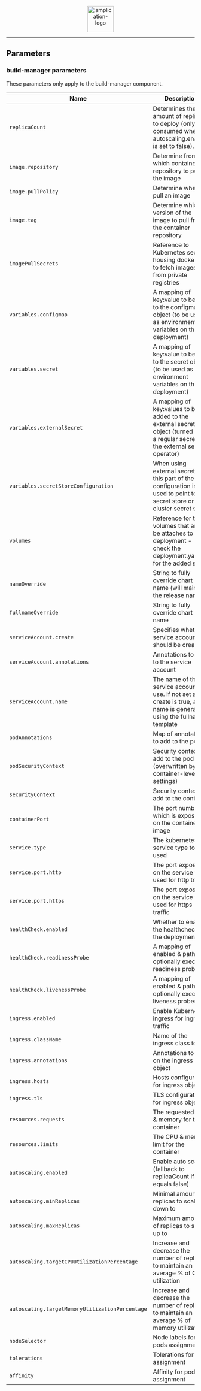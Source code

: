 <p align="center">
  <a href="https://amplication.com" target="_blank">
    <img alt="amplication-logo" height="70" alt="Amplication Logo" src="https://amplication.com/images/amplication-logo-purple.svg"/>
  </a>
</p>

---

## Parameters

### build-manager parameters

These parameters only apply to the build-manager component.

| Name                                            | Description                                                                                                                        | Value                                                                    |
| ----------------------------------------------- | ---------------------------------------------------------------------------------------------------------------------------------- | ------------------------------------------------------------------------ |
| `replicaCount`                                  | Determines the amount of replicas to deploy (only consumed when autoscaling.enabled is set to false).                              | `1`                                                                      |
| `image.repository`                              | Determine from which container repository to pull the image                                                                        | `439403303254.dkr.ecr.us-east-1.amazonaws.com/amplication-build-manager` |
| `image.pullPolicy`                              | Determine when to pull an image                                                                                                    | `IfNotPresent`                                                           |
| `image.tag`                                     | Determine which version of the image to pull from the container repository                                                         | `""`                                                                     |
| `imagePullSecrets`                              | Reference to Kubernetes secrets housing dockercfg to fetch images from private registries                                          | `[]`                                                                     |
| `variables.configmap`                           | A mapping of key:value to be add to the configmap object (to be used as environment variables on the deployment)                   | `{}`                                                                     |
| `variables.secret`                              | A mapping of key:value to be add to the secret object (to be used as environment variables on the deployment)                      | `{}`                                                                     |
| `variables.externalSecret`                      | A mapping of key:values to be added to the external secrets object (turned into a regular secret by the external secrets operator) | `{}`                                                                     |
| `variables.secretStoreConfiguration`            | When using external secrets this part of the configuration is used to point to the secret store or cluster secret store            | `{}`                                                                     |
| `volumes`                                       | Reference for the volumes that are to be attaches to the deployment - check the deployment.yaml for the added suffix               | `[]`                                                                     |
| `nameOverride`                                  | String to fully override chart name (will maintain the release name)                                                               | `""`                                                                     |
| `fullnameOverride`                              | String to fully override chart name                                                                                                | `""`                                                                     |
| `serviceAccount.create`                         | Specifies whether a service account should be created                                                                              | `true`                                                                   |
| `serviceAccount.annotations`                    | Annotations to add to the service account                                                                                          | `{}`                                                                     |
| `serviceAccount.name`                           | The name of the service account to use. If not set and create is true, a name is generated using the fullname template             | `""`                                                                     |
| `podAnnotations`                                | Map of annotations to add to the pods                                                                                              | `{}`                                                                     |
| `podSecurityContext`                            | Security context to add to the pod (overwritten by container-level settings)                                                       | `{}`                                                                     |
| `securityContext`                               | Security context to add to the container                                                                                           | `{}`                                                                     |
| `containerPort`                                 | The port number which is exposed on the container image                                                                            | `80`                                                                     |
| `service.type`                                  | The kubernetes service type to be used                                                                                             | `ClusterIP`                                                              |
| `service.port.http`                             | The port exposed on the service to be used for http traffic                                                                        | `80`                                                                     |
| `service.port.https`                            | The port exposed on the service to be used for https traffic                                                                       | `443`                                                                    |
| `healthCheck.enabled`                           | Whether to enable the healthcheck on the deployment                                                                                | `false`                                                                  |
| `healthCheck.readinessProbe`                    | A mapping of enabled & path to optionally execute readiness probes                                                                 | `{}`                                                                     |
| `healthCheck.livenessProbe`                     | A mapping of enabled & path to optionally execute liveness probes                                                                  | `{}`                                                                     |
| `ingress.enabled`                               | Enable Kubernetes ingress for ingress traffic                                                                                      | `false`                                                                  |
| `ingress.className`                             | Name of the ingress class to use                                                                                                   | `""`                                                                     |
| `ingress.annotations`                           | Annotations to add on the ingress object                                                                                           | `{}`                                                                     |
| `ingress.hosts`                                 | Hosts configuration for ingress object                                                                                             | `[]`                                                                     |
| `ingress.tls`                                   | TLS configuration for ingress object                                                                                               | `[]`                                                                     |
| `resources.requests`                            | The requested CPU & memory for the container                                                                                       | `{}`                                                                     |
| `resources.limits`                              | The CPU & memory limit for the container                                                                                           | `{}`                                                                     |
| `autoscaling.enabled`                           | Enable auto scaling (fallback to replicaCount if equals false)                                                                     | `false`                                                                  |
| `autoscaling.minReplicas`                       | Minimal amount of replicas to scale down to                                                                                        | `1`                                                                      |
| `autoscaling.maxReplicas`                       | Maximum amount of replicas to scale up to                                                                                          | `10`                                                                     |
| `autoscaling.targetCPUUtilizationPercentage`    | Increase and decrease the number of replicas to maintain an average % of CPU utilization                                           | `80`                                                                     |
| `autoscaling.targetMemoryUtilizationPercentage` | Increase and decrease the number of replicas to maintain an average % of memory utilization                                        | `80`                                                                     |
| `nodeSelector`                                  | Node labels for pods assignment                                                                                                    | `{}`                                                                     |
| `tolerations`                                   | Tolerations for pods assignment                                                                                                    | `[]`                                                                     |
| `affinity`                                      | Affinity for pods assignment                                                                                                       | `{}`                                                                     |
